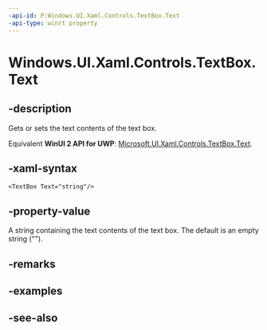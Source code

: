 ```yaml
---
-api-id: P:Windows.UI.Xaml.Controls.TextBox.Text
-api-type: winrt property
---
```


<!-- Property syntax
public string Text { get;  set; }
-->

# Windows.UI.Xaml.Controls.TextBox.Text

## -description
Gets or sets the text contents of the text box.

Equivalent **WinUI 2 API for UWP**: [Microsoft.UI.Xaml.Controls.TextBox.Text](/windows/winui/api/microsoft.ui.xaml.controls.textbox.text).

## -xaml-syntax
```xaml
<TextBox Text="string"/>
```


## -property-value
A string containing the text contents of the text box. The default is an empty string ("").

## -remarks

## -examples

## -see-also
